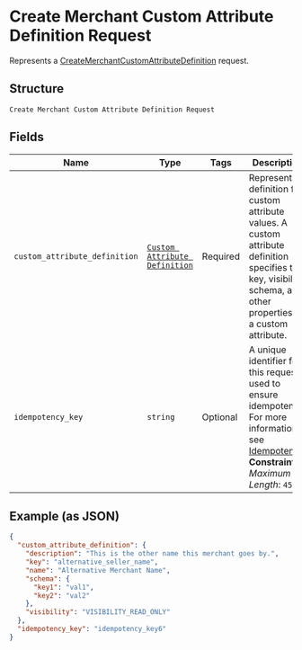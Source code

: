 
# Create Merchant Custom Attribute Definition Request

Represents a [CreateMerchantCustomAttributeDefinition](../../doc/api/merchant-custom-attributes.md#create-merchant-custom-attribute-definition) request.

## Structure

`Create Merchant Custom Attribute Definition Request`

## Fields

| Name | Type | Tags | Description |
|  --- | --- | --- | --- |
| `custom_attribute_definition` | [`Custom Attribute Definition`](../../doc/models/custom-attribute-definition.md) | Required | Represents a definition for custom attribute values. A custom attribute definition<br>specifies the key, visibility, schema, and other properties for a custom attribute. |
| `idempotency_key` | `string` | Optional | A unique identifier for this request, used to ensure idempotency. For more information,<br>see [Idempotency](https://developer.squareup.com/docs/build-basics/common-api-patterns/idempotency).<br>**Constraints**: *Maximum Length*: `45` |

## Example (as JSON)

```json
{
  "custom_attribute_definition": {
    "description": "This is the other name this merchant goes by.",
    "key": "alternative_seller_name",
    "name": "Alternative Merchant Name",
    "schema": {
      "key1": "val1",
      "key2": "val2"
    },
    "visibility": "VISIBILITY_READ_ONLY"
  },
  "idempotency_key": "idempotency_key6"
}
```

